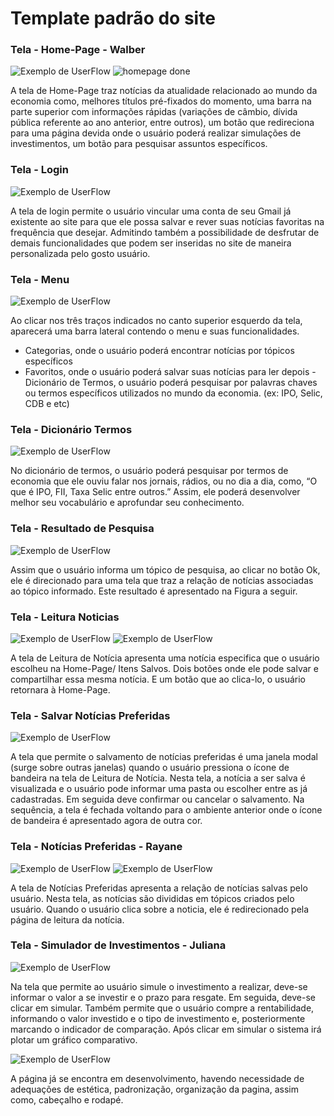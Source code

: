 # Template padrão do site

### Tela - Home-Page - Walber
![Exemplo de UserFlow](img/home.PNG) 
![homepage done](https://user-images.githubusercontent.com/103972585/169180872-138ace64-780d-4556-9a48-02b9d462d0f2.png)


A tela de Home-Page traz notícias da atualidade relacionado ao mundo da economia como, melhores títulos pré-fixados do momento, uma barra na parte superior com informações rápidas (variações de câmbio, dívida pública referente ao ano anterior, entre outros), um botão que redireciona para uma página devida onde o usuário poderá realizar simulações de investimentos, um botão para pesquisar assuntos específicos.


### Tela - Login
![Exemplo de UserFlow](img/login.PNG)

A tela de login permite o usuário vincular uma conta de seu Gmail já existente ao site para que ele possa salvar e rever suas notícias favoritas na frequência que desejar. Admitindo também a possibilidade de desfrutar de demais funcionalidades que podem ser inseridas no site de maneira personalizada pelo gosto usuário.

### Tela - Menu
![Exemplo de UserFlow](img/menu.PNG)

Ao clicar nos três traços indicados no canto superior esquerdo da tela, aparecerá uma barra lateral contendo o menu e suas funcionalidades.
-	Categorias, onde o usuário poderá encontrar notícias por tópicos específicos
-	Favoritos, onde o usuário poderá salvar suas notícias para ler depois 
-Dicionário de Termos, o usuário poderá pesquisar por palavras chaves ou termos específicos utilizados no mundo da economia. (ex: IPO, Selic, CDB e etc)

### Tela - Dicionário Termos
![Exemplo de UserFlow](img/dicionario.PNG)

No dicionário de termos, o usuário poderá pesquisar por termos de economia que ele ouviu falar nos jornais, rádios, ou no dia a dia, como, “O que é IPO, FII, Taxa Selic entre outros.” Assim, ele poderá desenvolver melhor seu vocabulário e aprofundar seu conhecimento.

### Tela - Resultado de Pesquisa
![Exemplo de UserFlow](img/pesquisa.PNG)

Assim que o usuário informa um tópico de pesquisa, ao clicar no botão Ok, ele é direcionado para uma tela que traz a relação de notícias associadas ao tópico informado. Este resultado é apresentado na Figura a seguir.

### Tela - Leitura Noticias

![Exemplo de UserFlow](img/noticias.PNG)
![Exemplo de UserFlow](img/noticia.png)

A tela de Leitura de Notícia apresenta uma notícia especifica que o usuário escolheu na Home-Page/ Itens Salvos. Dois botões onde ele pode salvar e compartilhar essa mesma notícia. E um botão que ao clica-lo, o usuário retornara à Home-Page.

### Tela - Salvar Notícias Preferidas
![Exemplo de UserFlow](img/favoritas.PNG)

A tela que permite o salvamento de notícias preferidas é uma janela modal (surge sobre outras janelas) quando o usuário pressiona o ícone de bandeira na tela de Leitura de Notícia. Nesta tela, a notícia a ser salva é visualizada e o usuário pode informar uma pasta ou escolher entre as já cadastradas. Em seguida deve confirmar ou cancelar o salvamento. Na sequência, a tela é fechada voltando para o ambiente anterior onde o ícone de bandeira é apresentado agora de outra cor.

### Tela - Notícias Preferidas - Rayane

![Exemplo de UserFlow](img/preferidas.PNG)
![Exemplo de UserFlow](img/itenssalvos.png)

A tela de Notícias Preferidas apresenta a relação de notícias salvas pelo usuário. Nesta tela, as notícias são divididas em tópicos criados pelo usuário. Quando o usuário clica sobre a noticia, ele é redirecionado pela página de leitura da notícia.

### Tela - Simulador de Investimentos - Juliana
![Exemplo de UserFlow](img/simulador.PNG)

Na tela que permite ao usuário simule o investimento a realizar, deve-se informar o valor a se investir e o prazo para resgate. Em seguida, deve-se clicar em simular. Também permite que o usuário compre a rentabilidade, informando o valor investido e o tipo de investimento e, posteriormente marcando o indicador de comparação. Após clicar em simular o sistema irá plotar um gráfico comparativo.


![Exemplo de UserFlow](img/simule.PNG)

A página já se encontra em desenvolvimento, havendo necessidade de adequações de estética, padronização, organização da pagina, assim como, cabeçalho e rodapé.


